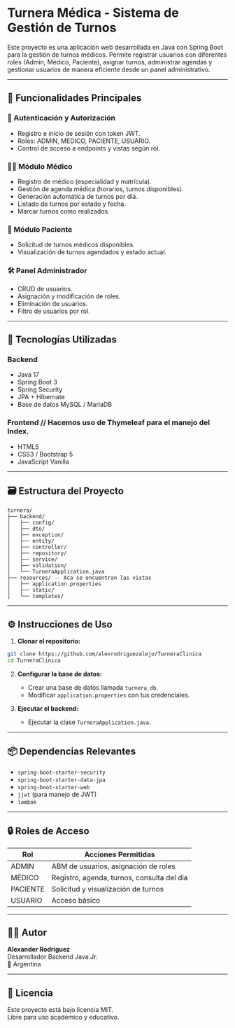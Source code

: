 
# Turnera Médica - Sistema de Gestión de Turnos

Este proyecto es una aplicación web desarrollada en Java con Spring Boot para la gestión de turnos médicos. Permite registrar usuarios con diferentes roles (Admin, Médico, Paciente), asignar turnos, administrar agendas y gestionar usuarios de manera eficiente desde un panel administrativo.

---

## 🚀 Funcionalidades Principales

### 🔐 Autenticación y Autorización
- Registro e inicio de sesión con token JWT.
- Roles: ADMIN, MEDICO, PACIENTE, USUARIO.
- Control de acceso a endpoints y vistas según rol.

### 👨‍⚕️ Módulo Médico
- Registro de médico (especialidad y matrícula).
- Gestión de agenda médica (horarios, turnos disponibles).
- Generación automática de turnos por día.
- Listado de turnos por estado y fecha.
- Marcar turnos como realizados.

### 👤 Módulo Paciente
- Solicitud de turnos médicos disponibles.
- Visualización de turnos agendados y estado actual.

### 🛠️ Panel Administrador
- CRUD de usuarios.
- Asignación y modificación de roles.
- Eliminación de usuarios.
- Filtro de usuarios por rol.

---

## 🧰 Tecnologías Utilizadas

### Backend
- Java 17
- Spring Boot 3
- Spring Security
- JPA + Hibernate
- Base de datos MySQL / MariaDB

### Frontend // Hacemos uso de Thymeleaf para el manejo del Index.
- HTML5
- CSS3 / Bootstrap 5
- JavaScript Vanilla

---

## 🗃️ Estructura del Proyecto

```
turnera/
├── backend/
│   ├── config/
│   ├── dto/
│   ├── exception/
│   ├── entity/
│   ├── controller/
│   ├── repository/
│   ├── service/
│   ├── validation/
│   └── TurneraApplication.java
├── resources/ -- Aca se encuentran las vistas
│   ├── application.properties
│   ├── static/
│   └── templates/
```

---

## ⚙️ Instrucciones de Uso

1. **Clonar el repositorio:**

```bash
git clone https://github.com/alexrodriguezalejo/TurneraClinica
cd TurneraClinica
```

2. **Configurar la base de datos:**
   - Crear una base de datos llamada `turnera_db`.
   - Modificar `application.properties` con tus credenciales.

3. **Ejecutar el backend:**
   - Ejecutar la clase `TurneraApplication.java`.

---

## 📦 Dependencias Relevantes

- `spring-boot-starter-security`
- `spring-boot-starter-data-jpa`
- `spring-boot-starter-web`
- `jjwt` (para manejo de JWT)
- `lombok`

---

## 🔒 Roles de Acceso

| Rol     | Acciones Permitidas                          |
|---------|-----------------------------------------------|
| ADMIN   | ABM de usuarios, asignación de roles          |
| MÉDICO  | Registro, agenda, turnos, consulta del día    |
| PACIENTE| Solicitud y visualización de turnos           |
| USUARIO | Acceso básico                                 |

---

## 👨‍💻 Autor

**Alexander Rodríguez**  
Desarrollador Backend Java Jr.  
📍 Argentina

---

## 📜 Licencia

Este proyecto está bajo licencia MIT.  
Libre para uso académico y educativo.

